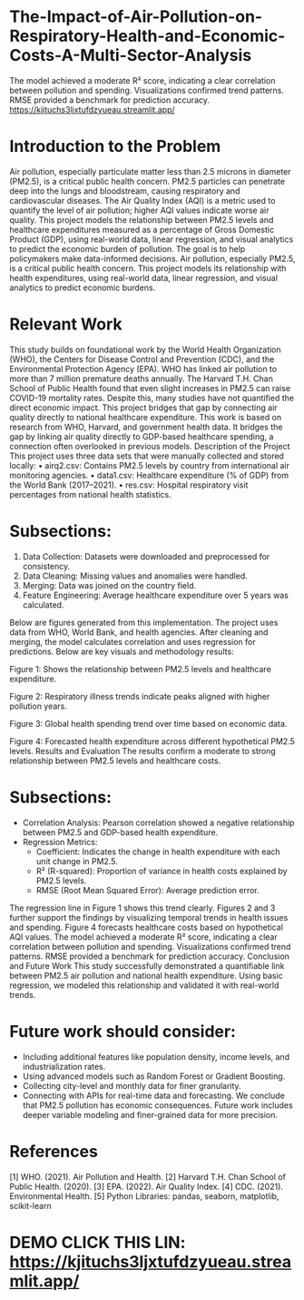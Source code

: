 # The-Impact-of-Air-Pollution-on-Respiratory-Health-and-Economic-Costs-A-Multi-Sector-Analysis
The model achieved a moderate R² score, indicating a clear correlation between pollution and spending. Visualizations confirmed trend patterns. RMSE provided a benchmark for prediction accuracy.
https://kjituchs3ljxtufdzyueau.streamlit.app/
# Introduction to the Problem
Air pollution, especially particulate matter less than 2.5 microns in diameter (PM2.5), is a critical public health concern. PM2.5 particles can penetrate deep into the lungs and bloodstream, causing respiratory and cardiovascular diseases. The Air Quality Index (AQI) is a metric used to quantify the level of air pollution; higher AQI values indicate worse air quality. This project models the relationship between PM2.5 levels and healthcare expenditures measured as a percentage of Gross Domestic Product (GDP), using real-world data, linear regression, and visual analytics to predict the economic burden of pollution. The goal is to help policymakers make data-informed decisions.
Air pollution, especially PM2.5, is a critical public health concern. This project models its relationship with health expenditures, using real-world data, linear regression, and visual analytics to predict economic burdens.
# Relevant Work
This study builds on foundational work by the World Health Organization (WHO), the Centers for Disease Control and Prevention (CDC), and the Environmental Protection Agency (EPA). WHO has linked air pollution to more than 7 million premature deaths annually. The Harvard T.H. Chan School of Public Health found that even slight increases in PM2.5 can raise COVID-19 mortality rates. Despite this, many studies have not quantified the direct economic impact. This project bridges that gap by connecting air quality directly to national healthcare expenditure.
This work is based on research from WHO, Harvard, and government health data. It bridges the gap by linking air quality directly to GDP-based healthcare spending, a connection often overlooked in previous models.
Description of the Project
This project uses three data sets that were manually collected and stored locally:
•	airq2.csv: Contains PM2.5 levels by country from international air monitoring agencies.
•	data1.csv: Healthcare expenditure (% of GDP) from the World Bank (2017–2021).
•	res.csv: Hospital respiratory visit percentages from national health statistics.

# Subsections:
1. Data Collection: Datasets were downloaded and preprocessed for consistency.
2. Data Cleaning: Missing values and anomalies were handled.
3. Merging: Data was joined on the country field.
4. Feature Engineering: Average healthcare expenditure over 5 years was calculated.

Below are figures generated from this implementation.
The project uses data from WHO, World Bank, and health agencies. After cleaning and merging, the model calculates correlation and uses regression for predictions. Below are key visuals and methodology results:
 
Figure 1: Shows the relationship between PM2.5 levels and healthcare expenditure.

 
Figure 2: Respiratory illness trends indicate peaks aligned with higher pollution years.
 
Figure 3: Global health spending trend over time based on economic data.

 
Figure 4: Forecasted health expenditure across different hypothetical PM2.5 levels.
Results and Evaluation
The results confirm a moderate to strong relationship between PM2.5 levels and healthcare costs.

# Subsections:
- Correlation Analysis: Pearson correlation showed a negative relationship between PM2.5 and GDP-based health expenditure.
- Regression Metrics:
  - Coefficient: Indicates the change in health expenditure with each unit change in PM2.5.
  - R² (R-squared): Proportion of variance in health costs explained by PM2.5 levels.
  - RMSE (Root Mean Squared Error): Average prediction error.

The regression line in Figure 1 shows this trend clearly. Figures 2 and 3 further support the findings by visualizing temporal trends in health issues and spending. Figure 4 forecasts healthcare costs based on hypothetical AQI values.
The model achieved a moderate R² score, indicating a clear correlation between pollution and spending. Visualizations confirmed trend patterns. RMSE provided a benchmark for prediction accuracy.
Conclusion and Future Work
This study successfully demonstrated a quantifiable link between PM2.5 air pollution and national health expenditure. Using basic regression, we modeled this relationship and validated it with real-world trends.

# Future work should consider:
- Including additional features like population density, income levels, and industrialization rates.
- Using advanced models such as Random Forest or Gradient Boosting.
- Collecting city-level and monthly data for finer granularity.
- Connecting with APIs for real-time data and forecasting.
We conclude that PM2.5 pollution has economic consequences. Future work includes deeper variable modeling and finer-grained data for more precision.
# References
[1] WHO. (2021). Air Pollution and Health.
[2] Harvard T.H. Chan School of Public Health. (2020).
[3] EPA. (2022). Air Quality Index.
[4] CDC. (2021). Environmental Health.
[5] Python Libraries: pandas, seaborn, matplotlib, scikit-learn

# DEMO CLICK THIS LIN: https://kjituchs3ljxtufdzyueau.streamlit.app/
